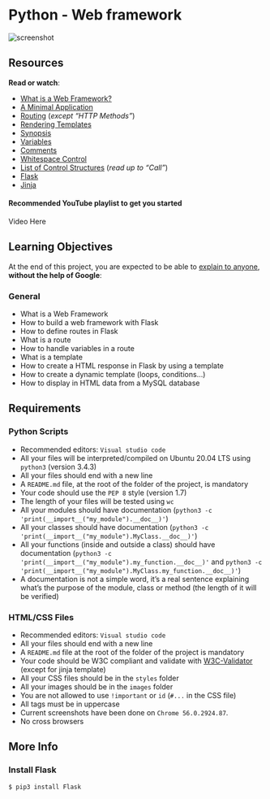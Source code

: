 # Python - Web framework

![screenshot](https://zupimages.net/up/23/35/n2gu.png)

      

<div class="panel panel-default" id="project-description">
  <div class="panel-body">
    <h2>Resources</h2>

<p><strong>Read or watch</strong>:</p>

<ul>
<li><a href="/rltoken/VrD5d350-uaXmYYf5wnl_Q" title="What is a Web Framework?" target="_blank">What is a Web Framework?</a> </li>
<li><a href="/rltoken/xs9xRllIU5HxDRgR_U9T_g" title="A Minimal Application" target="_blank">A Minimal Application</a> </li>
<li><a href="/rltoken/huHGJR4fwg15XOD5MZ-2fw" title="Routing" target="_blank">Routing</a> (<em>except &ldquo;HTTP Methods&rdquo;</em>)</li>
<li><a href="/rltoken/X31CGamabVNdaYrAOwPK0Q" title="Rendering Templates" target="_blank">Rendering Templates</a> </li>
<li><a href="/rltoken/9W3x5N43YMIyHRnhTjpFgA" title="Synopsis" target="_blank">Synopsis</a> </li>
<li><a href="/rltoken/9hSD2BTzmB0uxoVnOftfpA" title="Variables" target="_blank">Variables</a> </li>
<li><a href="/rltoken/z5Ns1wnuihQ4WbDndpAQpQ" title="Comments" target="_blank">Comments</a> </li>
<li><a href="/rltoken/pEQFQ0icBbQjdze4-vU9YQ" title="Whitespace Control" target="_blank">Whitespace Control</a> </li>
<li><a href="/rltoken/0wmUgJAD9CdVSBPHt9tMJQ" title="List of Control Structures" target="_blank">List of Control Structures</a> (<em>read up to &ldquo;Call&rdquo;</em>)</li>
<li><a href="/rltoken/nYeIHp1qGChjYiK-8dcklg" title="Flask" target="_blank">Flask</a> </li>
<li><a href="/rltoken/Vb993kjnKlUoE9Cr_sbqWQ" title="Jinja" target="_blank">Jinja</a> </li>
</ul>

<h4>Recommended YouTube playlist to get you started</h4>

<span href="https://www.youtube.com/embed/videoseries?si=F7-vdjIipfoZVexI&amp;list=PL-osiE80TeTs4UjLw5MM6OjgkjFeUxCYH"> Video Here</span>

<h2>Learning Objectives</h2>

<p>At the end of this project, you are expected to be able to <a href="/rltoken/dEkN1OLAGrsyv2QBX1LEsw" title="explain to anyone" target="_blank">explain to anyone</a>, <strong>without the help of Google</strong>:</p>

<h3>General</h3>

<ul>
<li>What is a Web Framework</li>
<li>How to build a web framework with Flask</li>
<li>How to define routes in Flask</li>
<li>What is a route</li>
<li>How to handle variables in a route</li>
<li>What is a template</li>
<li>How to create a HTML response in Flask by using a template</li>
<li>How to create a dynamic template (loops, conditions&hellip;)</li>
<li>How to display in HTML data from a MySQL database</li>
</ul>

<h2>Requirements</h2>

<h3>Python Scripts</h3>

<ul>
<li>Recommended editors: <code>Visual studio code</code></li>
<li>All your files will be interpreted/compiled on Ubuntu 20.04 LTS using <code>python3</code> (version 3.4.3)</li>
<li>All your files should end with a new line</li>
<li>A <code>README.md</code> file, at the root of the folder of the project, is mandatory</li>
<li>Your code should use the <code>PEP 8</code> style (version 1.7)</li>
<li>The length of your files will be tested using <code>wc</code></li>
<li>All your modules should have documentation (<code>python3 -c &#39;print(__import__(&quot;my_module&quot;).__doc__)&#39;</code>)</li>
<li>All your classes should have documentation (<code>python3 -c &#39;print(__import__(&quot;my_module&quot;).MyClass.__doc__)&#39;</code>)</li>
<li>All your functions (inside and outside a class) should have documentation (<code>python3 -c &#39;print(__import__(&quot;my_module&quot;).my_function.__doc__)&#39;</code> and <code>python3 -c &#39;print(__import__(&quot;my_module&quot;).MyClass.my_function.__doc__)&#39;</code>)</li>
<li>A documentation is not a simple word, it&rsquo;s a real sentence explaining what&rsquo;s the purpose of the module, class or method (the length of it will be verified)</li>
</ul>

<h3>HTML/CSS Files</h3>

<ul>
<li>Recommended editors: <code>Visual studio code</code></li>
<li>All your files should end with a new line</li>
<li>A <code>README.md</code> file at the root of the folder of the project is mandatory</li>
<li>Your code should be W3C compliant and validate with <a href="/rltoken/HlyangCutJl1T94sUj106g" title="W3C-Validator" target="_blank">W3C-Validator</a> (except for jinja template)</li>
<li>All your CSS files should be in the <code>styles</code> folder</li>
<li>All your images should be in the <code>images</code> folder</li>
<li>You are not allowed to use <code>!important</code> or <code>id</code> (<code>#...</code> in the CSS file)</li>
<li>All tags must be in uppercase</li>
<li>Current screenshots have been done on <code>Chrome 56.0.2924.87</code>. </li>
<li>No cross browsers </li>
</ul>

<h2>More Info</h2>

<h3>Install Flask</h3>

<pre><code>$ pip3 install Flask
</code></pre>

  </div>
</div>
